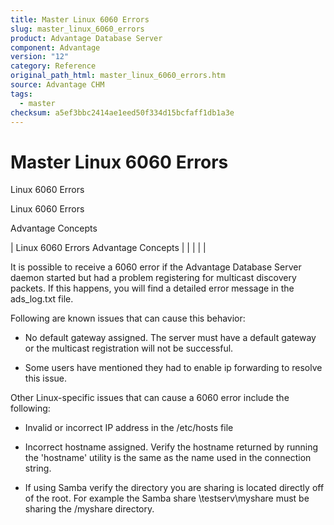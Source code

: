 ```yaml
---
title: Master Linux 6060 Errors
slug: master_linux_6060_errors
product: Advantage Database Server
component: Advantage
version: "12"
category: Reference
original_path_html: master_linux_6060_errors.htm
source: Advantage CHM
tags:
  - master
checksum: a5ef3bbc2414ae1eed50f334d15bcfaff1db1a3e
---
```


# Master Linux 6060 Errors

Linux 6060 Errors

Linux 6060 Errors

Advantage Concepts

| Linux 6060 Errors  Advantage Concepts |  |  |  |  |

It is possible to receive a 6060 error if the Advantage Database Server daemon started but had a problem registering for multicast discovery packets. If this happens, you will find a detailed error message in the ads\_log.txt file.

Following are known issues that can cause this behavior:

- No default gateway assigned. The server must have a default gateway or the multicast registration will not be successful.

- Some users have mentioned they had to enable ip forwarding to resolve this issue.

Other Linux-specific issues that can cause a 6060 error include the following:

- Invalid or incorrect IP address in the /etc/hosts file

- Incorrect hostname assigned. Verify the hostname returned by running the 'hostname' utility is the same as the name used in the connection string.

- If using Samba verify the directory you are sharing is located directly off of the root. For example the Samba share \\testserv\myshare must be sharing the /myshare directory.
